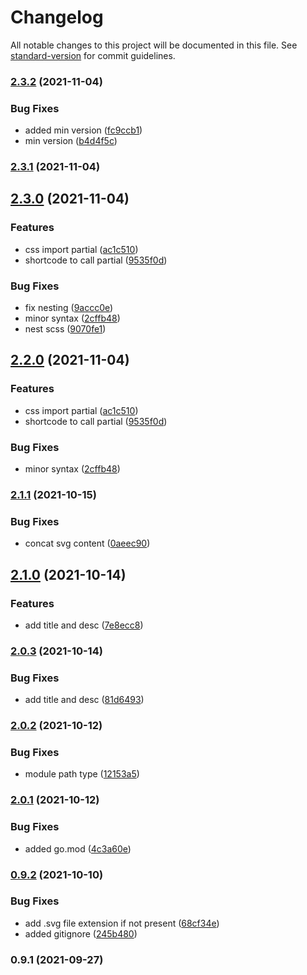 # Changelog

All notable changes to this project will be documented in this file. See [standard-version](https://github.com/conventional-changelog/standard-version) for commit guidelines.

### [2.3.2](/github.com/future-wd/hugo-svg-font/compare/v2.3.1...v2.3.2) (2021-11-04)


### Bug Fixes

* added min version ([fc9ccb1](/github.com/future-wd/hugo-svg-font/commit/fc9ccb1249cda5e02b5a90d105870c9eba57532c))
* min version ([b4d4f5c](/github.com/future-wd/hugo-svg-font/commit/b4d4f5c34db8399bec882df4147f93685dcc006b))

### [2.3.1](/github.com/future-wd/hugo-svg-font/compare/v2.3.0...v2.3.1) (2021-11-04)

## [2.3.0](/github.com/future-wd/hugo-svg-font/compare/v2.1.1...v2.3.0) (2021-11-04)


### Features

* css import partial ([ac1c510](/github.com/future-wd/hugo-svg-font/commit/ac1c5100156623244c41b2594df3581e5aeae3fb))
* shortcode to call partial ([9535f0d](/github.com/future-wd/hugo-svg-font/commit/9535f0dabde8466ddc8f8b0f8d13f59f943f82be))


### Bug Fixes

* fix nesting ([9accc0e](/github.com/future-wd/hugo-svg-font/commit/9accc0eba1b30a361a982e281c1d0df9d6221f28))
* minor syntax ([2cffb48](/github.com/future-wd/hugo-svg-font/commit/2cffb481d5c02e7ad59c1c511ec2ed47d873b742))
* nest scss ([9070fe1](/github.com/future-wd/hugo-svg-font/commit/9070fe1e2e4f3d5d693d321efc13426c8cdecdd8))

## [2.2.0](/github.com/future-wd/hugo-svg-font/compare/v2.1.1...v2.2.0) (2021-11-04)


### Features

* css import partial ([ac1c510](/github.com/future-wd/hugo-svg-font/commit/ac1c5100156623244c41b2594df3581e5aeae3fb))
* shortcode to call partial ([9535f0d](/github.com/future-wd/hugo-svg-font/commit/9535f0dabde8466ddc8f8b0f8d13f59f943f82be))


### Bug Fixes

* minor syntax ([2cffb48](/github.com/future-wd/hugo-svg-font/commit/2cffb481d5c02e7ad59c1c511ec2ed47d873b742))

### [2.1.1](/github.com/future-wd/hugo-svg-font/compare/v2.1.0...v2.1.1) (2021-10-15)


### Bug Fixes

* concat svg content ([0aeec90](/github.com/future-wd/hugo-svg-font/commit/0aeec9008bd9121ecf4d19e4e79cbb955fc9237c))

## [2.1.0](/github.com/future-wd/hugo-svg-font/compare/v2.0.3...v2.1.0) (2021-10-14)


### Features

* add title and desc ([7e8ecc8](/github.com/future-wd/hugo-svg-font/commit/7e8ecc849a6df5fde7ad93fa11b7f0702f81f709))

### [2.0.3](/github.com/future-wd/hugo-svg-font/compare/v2.0.2...v2.0.3) (2021-10-14)


### Bug Fixes

* add title and desc ([81d6493](/github.com/future-wd/hugo-svg-font/commit/81d6493bfe5fd552c89116865be1062ee434d9eb))

### [2.0.2](/github.com/future-wd/hugo-svg-font/compare/v2.0.1...v2.0.2) (2021-10-12)


### Bug Fixes

* module path type ([12153a5](/github.com/future-wd/hugo-svg-font/commit/12153a51483f6da9b8ae6452be67bdc3e47f3ebd))

### [2.0.1](/github.com/future-wd/hugo-svg-font/compare/v2.0.0...v2.0.1) (2021-10-12)


### Bug Fixes

* added go.mod ([4c3a60e](/github.com/future-wd/hugo-svg-font/commit/4c3a60ea62f4e9cc73c7cc97670887863a76a527))

### [0.9.2](/github.com/future-wd/hugo-svg-font/compare/v0.9.1...v0.9.2) (2021-10-10)


### Bug Fixes

* add .svg file extension if not present ([68cf34e](/github.com/future-wd/hugo-svg-font/commit/68cf34e2a617b59d72cc16525c4d8bd35e02785a))
* added gitignore ([245b480](/github.com/future-wd/hugo-svg-font/commit/245b480357989568fbca9960f470c2fd044ce750))

### 0.9.1 (2021-09-27)
